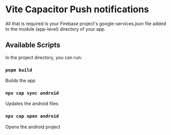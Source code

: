 # Vite Capacitor Push notifications

All that is required is your Firebase project's google-services.json file added to the module (app-level) directory of your app.

## Available Scripts

In the project directory, you can run:

### `pnpm build`

Builds the app

### `npx cap sync android`

Updates the android files

### `npx cap open android`

Opens the android project